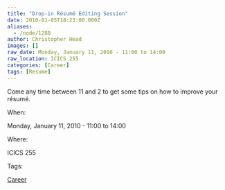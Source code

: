```yaml
---
title: "Drop-in Résumé Editing Session"
date: 2010-01-05T18:23:00.000Z
aliases:
  - /node/1288
author: Christopher Head
images: []
raw_date: Monday, January 11, 2010 - 11:00 to 14:00
raw_location: ICICS 255
categories: [Career]
tags: [Resume]
---
```


Come any time between 11 and 2 to get some tips on how to improve your résumé.

When: 

Monday, January 11, 2010 - 11:00 to 14:00

Where: 

ICICS 255

Tags: 

[Career](/career)
